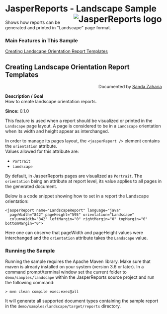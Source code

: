 
# <a name='top'>JasperReports</a> - Landscape Sample <img src="https://jasperreports.sourceforge.net/resources/jasperreports.svg" alt="JasperReports logo" align="right"/>

Shows how reports can be generated and printed in "Landscape" page format.

### Main Features in This Sample

[Creating Landscape Orientation Report Templates](#landscape)

## <a name='landscape'>Creating</a> Landscape Orientation Report Templates
<div align="right">Documented by <a href='mailto:shertage@users.sourceforge.net'>Sanda Zaharia</a></div>

**Description / Goal**\
How to create landscape orientation reports.

**Since:** 0.1.0

This feature is used when a report should be visualized or printed in the `Landscape` page layout. A page is considered to be in a `Landscape` orientation when its width and height appear as interchanged.

In order to manage its pages layout, the `<jasperReport />` element contains the `orientation` attribute.\
Values allowed for this attribute are:

- `Portrait`
- `Landscape`

By default, in JasperReports pages are visualized as `Portrait`. The `orientation` being an attribute at report level, its value applies to all pages in the generated document.

Below is a code snippet showing how to set in a report the Landscape orientation:
```
<jasperReport name="LandscapeReport" language="java"
  pageWidth="842" pageHeight="595" orientation="Landscape"
  columnWidth="842" leftMargin="0" rightMargin="0" topMargin="0" bottomMargin="0">
```
Here one can observe that pageWidth and pageHeight values were interchanged and the `orientation` attribute takes the `Landscape` value.

### Running the Sample

Running the sample requires the Apache Maven library. Make sure that maven is already installed on your system (version 3.6 or later).
In a command prompt/terminal window set the current folder to `demo/samples/landscape` within the JasperReports source project and run the following command:
```
> mvn clean compile exec:exec@all
```
It will generate all supported document types containing the sample report in the `demo/samples/landscape/target/reports` directory.
